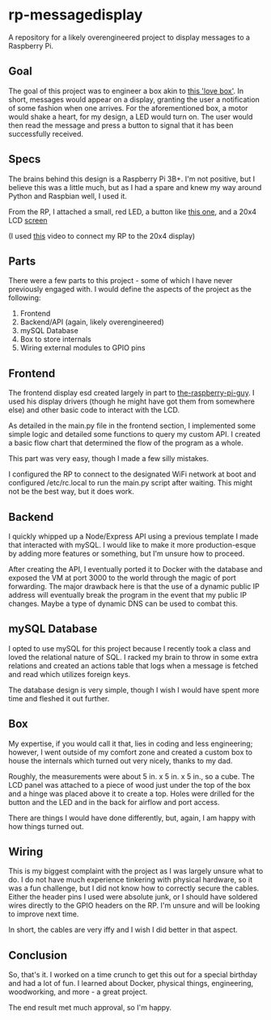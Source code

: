 # rp-messagedisplay
A repository for a likely overengineered project to display messages to a Raspberry Pi.

## Goal
The goal of this project was to engineer a box akin to [this 'love box'](https://en.lovebox.love/). In short, messages
would appear on a display, granting the user a notification of some fashion when one arrives. For the aforementioned box,
a motor would shake a heart, for my design, a LED would turn on. The user would then read the message and press a button
to signal that it has been successfully received.

## Specs
The brains behind this design is a Raspberry Pi 3B+. I'm not positive, but I believe this was a little much, but as I had
a spare and knew my way around Python and Raspbian well, I used it.

From the RP, I attached a small, red LED, a button like [this one](https://www.amazon.com/Black-Dark-Sanwa-Buttons-OBSF-30-B/dp/B004R6EAYA/ref=pd_lpo_21_t_0/145-1616432-5480327?_encoding=UTF8&pd_rd_i=B004R6EAYA&pd_rd_r=dc7f6425-97a0-406d-ae73-2651efb8e915&pd_rd_w=MSnHK&pd_rd_wg=oa4kh&pf_rd_p=7b36d496-f366-4631-94d3-61b87b52511b&pf_rd_r=266ZS8FP73QGXJX53QG2&psc=1&refRID=266ZS8FP73QGXJX53QG2),
and a 20x4 LCD [screen](https://www.ebay.com/itm/2004-204-20X4-Blue-LCD-Serial-Character-Module-Display-IIC-I2C-TWI-Arduino-kit/293618709690)

(I used [this](https://www.youtube.com/watch?v=3XLjVChVgec) video to connect my RP to the 20x4 display)

## Parts
There were a few parts to this project - some of which I have never previously engaged with. I would define the aspects
of the project as the following:

1. Frontend
2. Backend/API (again, likely overengineered)
3. mySQL Database
4. Box to store internals
5. Wiring external modules to GPIO pins

## Frontend

The frontend display esd created largely in part to [the-raspberry-pi-guy](https://github.com/the-raspberry-pi-guy/lcd/tree/master/installConfigs).
I used his display drivers (though he might have got them from somewhere else) and other basic code to interact with the LCD.

As detailed in the main.py file in the frontend section, I implemented some simple logic and detailed some functions to query
my custom API. I created a basic flow chart that determined the flow of the program as a whole.

This part was very easy, though I made a few silly mistakes.

I configured the RP to connect to the designated WiFi network at boot and configured /etc/rc.local to run the main.py script
after waiting. This might not be the best way, but it does work.

## Backend

I quickly whipped up a Node/Express API using a previous template I made that interacted with mySQL. I would like to make
it more production-esque by adding more features or something, but I'm unsure how to proceed.

After creating the API, I eventually ported it to Docker with the database and exposed the VM at port 3000 to the world
through the magic of port forwarding. The major drawback here is that the use of a dynamic public IP address will eventually
break the program in the event that my public IP changes. Maybe a type of dynamic DNS can be used to combat this.

## mySQL Database

I opted to use mySQL for this project because I recently took a class and loved the relational nature of SQL. I racked my
brain to throw in some extra relations and created an actions table that logs when a message is fetched and read which
utilizes foreign keys.

The database design is very simple, though I wish I would have spent more time and fleshed it out further.

## Box

My expertise, if you would call it that, lies in coding and less engineering; however, I went outside of my comfort zone
and created a custom box to house the internals which turned out very nicely, thanks to my dad.

Roughly, the measurements were about 5 in. x 5 in. x 5 in., so a cube. The LCD panel was attached to a piece of wood just
under the top of the box and a hinge was placed above it to create a top. Holes were drilled for the button and the LED
and in the back for airflow and port access.

There are things I would have done differently, but, again, I am happy with how things turned out.

## Wiring

This is my biggest complaint with the project as I was largely unsure what to do. I do not have much experience tinkering
with physical hardware, so it was a fun challenge, but I did not know how to correctly secure the cables. Either the header
pins I used were absolute junk, or I should have soldered wires directly to the GPIO headers on the RP. I'm unsure and will 
be looking to improve next time.

In short, the cables are very iffy and I wish I did better in that aspect.

## Conclusion

So, that's it. I worked on a time crunch to get this out for a special birthday and had a lot of fun. I learned about Docker,
physical things, engineering, woodworking, and more - a great project.

The end result met much approval, so I'm happy.
